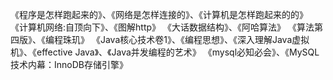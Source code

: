 《程序是怎样跑起来的》、《网络是怎样连接的》、《计算机是怎样跑起来的的》
《计算机网络:自顶向下》、《图解http》
《大话数据结构》、《阿哈算法》
《算法第四版》、《编程珠玑》
《Java核心技术卷1》、《编程思想》、《深入理解Java虚拟机》、《effective Java》、《Java并发编程的艺术》
《mysql必知必会》、《MySQL技术内幕：InnoDB存储引擎》
